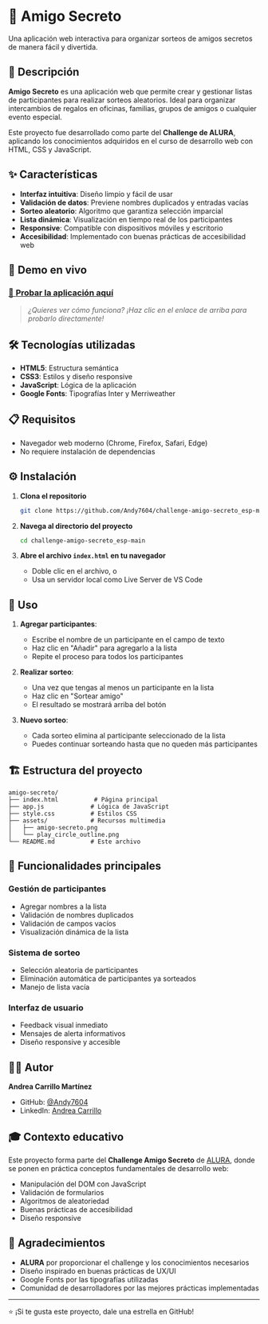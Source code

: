 # 🎁 Amigo Secreto

Una aplicación web interactiva para organizar sorteos de amigos secretos de manera fácil y divertida.

## 📖 Descripción

**Amigo Secreto** es una aplicación web que permite crear y gestionar listas de participantes para realizar sorteos aleatorios. Ideal para organizar intercambios de regalos en oficinas, familias, grupos de amigos o cualquier evento especial.

Este proyecto fue desarrollado como parte del **Challenge de ALURA**, aplicando los conocimientos adquiridos en el curso de desarrollo web con HTML, CSS y JavaScript.

## ✨ Características

- **Interfaz intuitiva**: Diseño limpio y fácil de usar
- **Validación de datos**: Previene nombres duplicados y entradas vacías
- **Sorteo aleatorio**: Algoritmo que garantiza selección imparcial
- **Lista dinámica**: Visualización en tiempo real de los participantes
- **Responsive**: Compatible con dispositivos móviles y escritorio
- **Accesibilidad**: Implementado con buenas prácticas de accesibilidad web

## 🚀 Demo en vivo

### [🎯 **Probar la aplicación aquí**](https://andy7604.github.io/challenge-amigo-secreto_esp-main/)

> *¿Quieres ver cómo funciona? ¡Haz clic en el enlace de arriba para probarlo directamente!*

## 🛠️ Tecnologías utilizadas

- **HTML5**: Estructura semántica
- **CSS3**: Estilos y diseño responsive
- **JavaScript**: Lógica de la aplicación
- **Google Fonts**: Tipografías Inter y Merriweather

## 📋 Requisitos

- Navegador web moderno (Chrome, Firefox, Safari, Edge)
- No requiere instalación de dependencias

## ⚙️ Instalación

1. **Clona el repositorio**
   ```bash
   git clone https://github.com/Andy7604/challenge-amigo-secreto_esp-main.git
   ```

2. **Navega al directorio del proyecto**
   ```bash
   cd challenge-amigo-secreto_esp-main
   ```

3. **Abre el archivo `index.html` en tu navegador**
   - Doble clic en el archivo, o
   - Usa un servidor local como Live Server de VS Code

## 📝 Uso

1. **Agregar participantes**:
   - Escribe el nombre de un participante en el campo de texto
   - Haz clic en "Añadir" para agregarlo a la lista
   - Repite el proceso para todos los participantes

2. **Realizar sorteo**:
   - Una vez que tengas al menos un participante en la lista
   - Haz clic en "Sortear amigo"
   - El resultado se mostrará arriba del botón

3. **Nuevo sorteo**:
   - Cada sorteo elimina al participante seleccionado de la lista
   - Puedes continuar sorteando hasta que no queden más participantes

## 🏗️ Estructura del proyecto

```
amigo-secreto/
├── index.html          # Página principal
├── app.js             # Lógica de JavaScript
├── style.css          # Estilos CSS
├── assets/            # Recursos multimedia
│   ├── amigo-secreto.png
│   └── play_circle_outline.png
└── README.md          # Este archivo
```

## 🎯 Funcionalidades principales

### Gestión de participantes
- Agregar nombres a la lista
- Validación de nombres duplicados
- Validación de campos vacíos
- Visualización dinámica de la lista

### Sistema de sorteo
- Selección aleatoria de participantes
- Eliminación automática de participantes ya sorteados
- Manejo de lista vacía

### Interfaz de usuario
- Feedback visual inmediato
- Mensajes de alerta informativos
- Diseño responsive y accesible

## 👨‍💻 Autor

**Andrea Carrillo Martínez**
- GitHub: [@Andy7604](https://github.com/Andy7604)
- LinkedIn: [Andrea Carrillo](https://www.linkedin.com/in/andrea-carrillo-2084851b7)

## 🎓 Contexto educativo

Este proyecto forma parte del **Challenge Amigo Secreto** de [ALURA](https://www.alura.com.br/), donde se ponen en práctica conceptos fundamentales de desarrollo web:

- Manipulación del DOM con JavaScript
- Validación de formularios
- Algoritmos de aleatoriedad
- Buenas prácticas de accesibilidad
- Diseño responsive

## 🙏 Agradecimientos

- **ALURA** por proporcionar el challenge y los conocimientos necesarios
- Diseño inspirado en buenas prácticas de UX/UI
- Google Fonts por las tipografías utilizadas
- Comunidad de desarrolladores por las mejores prácticas implementadas

---

⭐ ¡Si te gusta este proyecto, dale una estrella en GitHub!
